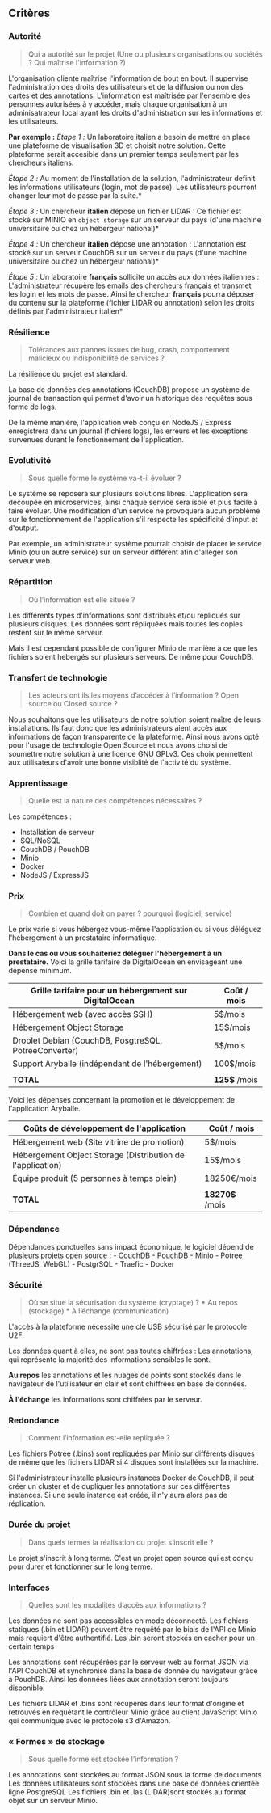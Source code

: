 ## Critères

### Autorité
> Qui a autorité sur le projet (Une ou plusieurs organisations ou sociétés ? Qui maîtrise l'information ?)

L'organisation cliente maîtrise l'information de bout en bout. Il supervise l'administration des droits des utilisateurs et de la diffusion ou non des cartes et des annotations. L'information est maîtrisée par l'ensemble des personnes autorisées à y accéder, mais chaque organisation à un adminisatrateur local ayant les droits d'administration sur les informations et les utilisateurs.

**Par exemple :**
*Étape 1 :* Un laboratoire italien a besoin de mettre en place une plateforme de visualisation 3D et choisit notre solution. Cette plateforme serait accesible dans un premier temps seulement par les chercheurs italiens.

*Étape 2 :* Au moment de l'installation de la solution, l'administrateur definit les informations utilisateurs (login, mot de passe). Les utilisateurs pourront changer leur mot de passe par la suite.*

*Étape 3 :* Un chercheur **italien** dépose un fichier LIDAR : Ce fichier est stocké sur MINIO en `object storage` sur un serveur du pays (d'une machine universitaire ou chez un hébergeur national)*

*Étape 4 :* Un chercheur **italien** dépose une annotation : L'annotation est stocké sur un serveur CouchDB sur un serveur du pays (d'une machine universitaire ou chez un hébergeur national)*

*Étape 5 :* Un laboratoire **français** sollicite un accès aux données italiennes : L'administrateur récupère les emails des chercheurs français et transmet les login et les mots de passe. Ainsi le chercheur **français** pourra déposer du contenu sur la plateforme (fichier LIDAR ou annotation) selon les droits définis par l'administrateur italien*


### Résilience
> Tolérances aux pannes issues de bug, crash, comportement malicieux ou indisponibilité de services ?

La résilience du projet est standard.

La base de données des annotations (CouchDB) propose un système de journal de transaction qui permet d'avoir un historique des requêtes sous forme de logs.

De la même manière, l'application web conçu en NodeJS / Express enregistrera dans un journal (fichiers logs), les erreurs et les exceptions survenues durant le fonctionnement de l'application.


### Evolutivité
> Sous quelle forme le système va-t-il évoluer ?

Le système se reposera sur plusieurs solutions libres. L'application sera découpée en microservices, ainsi chaque service sera isolé et plus facile à faire évoluer. Une modification d'un service ne provoquera aucun problème sur le fonctionnement de l'application s'il respecte les spécificité d'input et d'output.

Par exemple, un administrateur système pourrait choisir de placer le service Minio (ou un autre service) sur un serveur différent afin d'alléger son serveur web.


### Répartition
> Où l’information est elle située ?

Les différents types d'informations sont distribués et/ou répliqués sur plusieurs disques. Les données sont répliquées mais toutes les copies restent sur le même serveur. 

Mais il est cependant possible de configurer Minio de manière à ce que les fichiers soient hebergés sur plusieurs serveurs. De même pour CouchDB.


### Transfert de technologie
> Les acteurs ont ils les moyens d’accéder à l’information ? Open source ou Closed source ?

Nous souhaitons que les utilisateurs de notre solution soient maître de leurs installations. Ils faut donc que les administrateurs aient accès aux informations de façon transparente de la plateforme. Ainsi nous avons opté pour l'usage de technologie Open Source et nous avons choisi de soumettre notre solution à une licence GNU GPLv3. Ces choix permettent aux utilisateurs d'avoir une bonne visiblité de l'activité du système.


### Apprentissage
> Quelle est la nature des compétences nécessaires ?

Les compétences : 
- Installation de serveur
- SQL/NoSQL
- CouchDB / PouchDB
- Minio
- Docker
- NodeJS / ExpressJS

            
### Prix
> Combien et quand doit on payer ? pourquoi (logiciel, service)

Le prix varie si vous hébergez vous-même l'application ou si vous déléguez l'hébergement à un prestataire informatique.

**Dans le cas ou vous souhaiteriez déléguer l'hébergement à un prestataire.** Voici la grille tarifaire de DigitalOcean en envisageant une dépense minimum.

| Grille tarifaire pour un hébergement sur DigitalOcean | Coût / mois
|-------------------------------------------------------|----------------
| Hébergement web (avec accès SSH)                      | 5$/mois
| Hébergement Object Storage                            | 15$/mois
| Droplet Debian (CouchDB, PosgtreSQL, PotreeConverter) | 5$/mois
| Support Aryballe (indépendant de l'hébergement)       | 100$/mois
|                                                       |
| **TOTAL**                                             | **125$** /mois

Voici les dépenses concernant la promotion et le développement de l'application Aryballe.

| Coûts de développement de l'application               | Coût / mois
|-------------------------------------------------------|----------------
| Hébergement web (Site vitrine de promotion)           | 5$/mois
| Hébergement Object Storage (Distribution de l'application)| 15$/mois
| Équipe produit (5 personnes à temps plein)            | 18250€/mois
|                                                       |
| **TOTAL**                                             | **18270$** /mois


### Dépendance
Dépendances ponctuelles sans impact économique, le logiciel dépend de plusieurs projets open source : 
    - CouchDB
    - PouchDB
    - Minio
    - Potree (ThreeJS, WebGL)
    - PostgrSQL
    - Traefic
    - Docker


### Sécurité
> Où se situe la sécurisation du système (cryptage) ?
    * Au repos (stockage)
    * A l’échange (communication)

L'accès à la plateforme nécessite une clé USB sécurisé par le protocole U2F.

Les données quant à elles, ne sont pas toutes chiffrées : Les annotations, qui représente la majorité des informations sensibles le sont.

**Au repos** les annotations et les nuages de points sont stockés dans le navigateur de l'utilisateur en clair et sont chiffrées en base de données.

**À l'échange** les informations sont chiffrées par le serveur.


### Redondance
> Comment l’information est-elle repliquée ?

Les fichiers Potree (.bins) sont repliquées par Minio sur différents disques de même que les fichiers LIDAR si 4 disques sont installées sur la machine.

Si l'administrateur installe plusieurs instances Docker de CouchDB, il peut créer un cluster et de dupliquer les annotations sur ces différentes instances. Si une seule instance est créée, il n'y aura alors pas de réplication.


### Durée du projet
> Dans quels termes la réalisation du projet s’inscrit elle ?

Le projet s'inscrit à long terme. C'est un projet open source qui est conçu pour durer et fonctionner sur le long terme.


### Interfaces
> Quelles sont les modalités d’accès aux informations ?

Les données ne sont pas accessibles en mode déconnecté. Les fichiers statiques (.bin et LIDAR) peuvent être requêté par le biais de l'API de Minio mais requiert d'être authentifié. Les .bin seront stockés en cacher pour un certain temps

Les annotations sont récupérées par le serveur web au format JSON via l'API CouchDB et synchronisé dans la base de donnée du navigateur grâce à PouchDB. Ainsi les données liées aux annotation seront toujours disponible.

Les fichiers LIDAR et .bins sont récupérés dans leur format d'origine et retrouvés en requêtant le contrôleur Minio grâce au client JavaScript Minio qui communique avec le protocole s3 d'Amazon.


### « Formes » de stockage
> Sous quelle forme est stockée l’information ?

Les annotations sont stockées au format JSON sous la forme de documents
Les données utilisateurs sont stockées dans une base de données orientée ligne PostgreSQL
Les fichiers .bin et .las (LIDAR)sont stockés au format objet sur un serveur Minio.